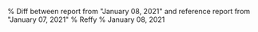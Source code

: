 % Diff between report from "January 08, 2021" and reference report from "January 07, 2021"
% Reffy
% January 08, 2021

